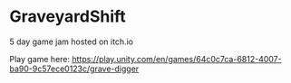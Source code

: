 # GraveyardShift
 
5 day game jam hosted on itch.io

Play game here: https://play.unity.com/en/games/64c0c7ca-6812-4007-ba90-9c57ece0123c/grave-digger
